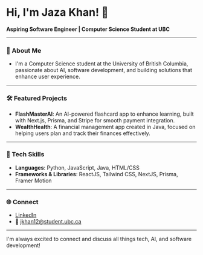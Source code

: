 <!-- ## Hi there 👋 -->

<!--
**JazaKhan/JazaKhan** is a ✨ _special_ ✨ repository because its `README.md` (this file) appears on your GitHub profile.

Here are some ideas to get you started:

- 🔭 I’m currently working on ...
- 🌱 I’m currently learning ...
- 👯 I’m looking to collaborate on ...
- 🤔 I’m looking for help with ...
- 💬 Ask me about ...
- 📫 How to reach me: ...
- 😄 Pronouns: ...
- ⚡ Fun fact: ...
-->

# Hi, I'm Jaza Khan! 👋  
**Aspiring Software Engineer | Computer Science Student at UBC**

---

### 🌱 About Me

- I'm a Computer Science student at the University of British Columbia, passionate about AI, software development, and building solutions that enhance user experience. 

---


### 🛠 Featured Projects

- **FlashMasterAI**: An AI-powered flashcard app to enhance learning, built with Next.js, Prisma, and Stripe for smooth payment integration.
- **WealthHealth**: A financial management app created in Java, focused on helping users plan and track their finances effectively.

---

### 🧩 Tech Skills

- **Languages**: Python, JavaScript, Java, HTML/CSS
- **Frameworks & Libraries**: ReactJS, Tailwind CSS, NextJS, Prisma, Framer Motion

---

### 🌐 Connect

- [LinkedIn](https://linkedin.com/in/jazakhan)  
- 📧 [jkhan12@student.ubc.ca](mailto:jkhan12@student.ubc.ca)

---

I'm always excited to connect and discuss all things tech, AI, and software development!
